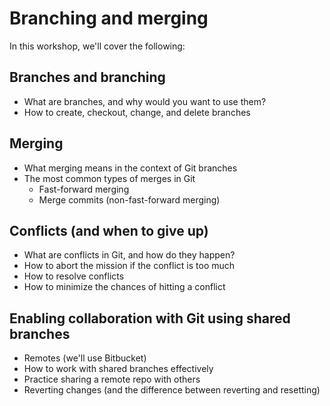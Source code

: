 # Branching and merging

In this workshop, we'll cover the following:

## Branches and branching

* What are branches, and why would you want to use them?
* How to create, checkout, change, and delete branches

## Merging

* What merging means in the context of Git branches
* The most common types of merges in Git
  * Fast-forward merging
  * Merge commits (non-fast-forward merging)

## Conflicts (and when to give up)

* What are conflicts in Git, and how do they happen?
* How to abort the mission if the conflict is too much
* How to resolve conflicts
* How to minimize the chances of hitting a conflict

## Enabling collaboration with Git using shared branches

* Remotes (we'll use Bitbucket)
* How to work with shared branches effectively
* Practice sharing a remote repo with others
* Reverting changes (and the difference between reverting and resetting)
